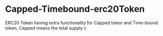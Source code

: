 # Capped-Timebound-erc20Token
ERC20 Token having extra functionality for Capped token and Time-bound token, Capped means the total supply c 
